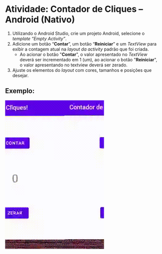 # Atividade: Contador de Cliques – Android (Nativo)

1. Utilizando o Android Studio, crie um projeto Android, selecione o *template “Empty Activity”*.
2. Adicione um botão “**Contar**”, um botão “**Reiniciar**” e um *TextView* para exibir a contagem atual na *layout da activity* padrão que foi criada. 
	- Ao acionar o botão "**Contar**", o valor apresentado no *TextView* deverá ser incrementado em 1 (um), ao acionar o botão "**Reiniciar**", o valor apresentando no textview deverá ser zerado.
3. Ajuste os elementos do *layout*  com cores, tamanhos e posições que desejar.

## Exemplo: 
![Imagem Exemplo](https://github.com/leovca/exemplo-conta-clique-android/raw/main/video.gif)
